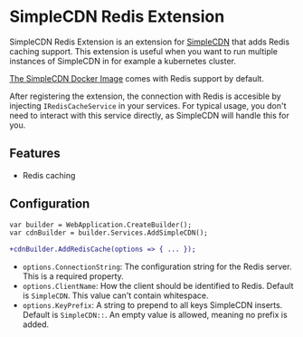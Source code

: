 # SimpleCDN Redis Extension

SimpleCDN Redis Extension is an extension for [SimpleCDN](https://nuget.org/packages/SimpleCDN) that
adds Redis caching support. This extension is useful when you want to run multiple instances of SimpleCDN
in for example a kubernetes cluster.

[The SimpleCDN Docker Image](https://ghcr.io/jonathanbout/simplecdn) comes with Redis support by default.

After registering the extension, the connection with Redis is accesible by injecting `IRedisCacheService` in your services.
For typical usage, you don't need to interact with this service directly, as SimpleCDN will handle this for you.

## Features
- Redis caching

## Configuration
```diff
var builder = WebApplication.CreateBuilder();
var cdnBuilder = builder.Services.AddSimpleCDN();

+cdnBuilder.AddRedisCache(options => { ... });
```

- `options.ConnectionString`: The configuration string for the Redis server. This is a required property.
- `options.ClientName`: How the client should be identified to Redis. Default is `SimpleCDN`. This value can't contain whitespace.
- `options.KeyPrefix`: A string to prepend to all keys SimpleCDN inserts. Default is `SimpleCDN::`. An empty value is allowed, meaning no prefix is added.